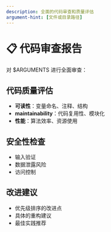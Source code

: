 ```yaml
---
description: 全面的代码审查和质量评估
argument-hint: [文件或目录路径]
---
```


# 📋 代码审查报告

对 $ARGUMENTS 进行全面审查：

## 代码质量评估
- **可读性**：变量命名、注释、结构
- **maintainability**：代码复用性、模块化
- **性能**：算法效率、资源使用

## 安全性检查
- 输入验证
- 数据泄露风险
- 访问控制

## 改进建议
- 优先级排序的改进点
- 具体的重构建议
- 最佳实践推荐